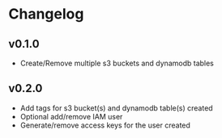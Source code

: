 # Changelog

## v0.1.0

* Create/Remove multiple s3 buckets and dynamodb tables

## v0.2.0

* Add tags for s3 bucket(s) and dynamodb table(s) created
* Optional add/remove IAM user
* Generate/remove access keys for the user created